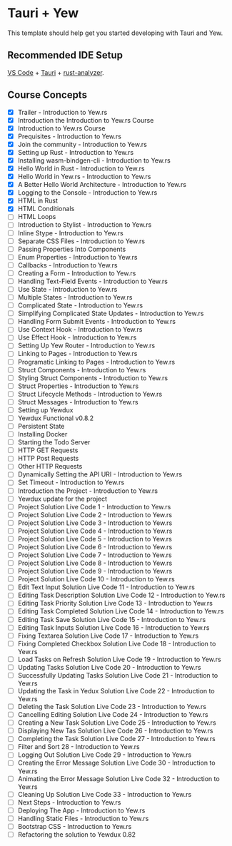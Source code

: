 # Tauri + Yew

This template should help get you started developing with Tauri and Yew.

## Recommended IDE Setup

[VS Code](https://code.visualstudio.com/) + [Tauri](https://marketplace.visualstudio.com/items?itemName=tauri-apps.tauri-vscode) + [rust-analyzer](https://marketplace.visualstudio.com/items?itemName=rust-lang.rust-analyzer).

## Course Concepts
- [x] Trailer - Introduction to Yew.rs
- [x] Introduction the Introduction to Yew.rs Course
- [x] Introduction to Yew.rs Course
- [x] Prequisites - Introduction to Yew.rs
- [x] Join the community - Introduction to Yew.rs
- [x] Setting up Rust - Introduction to Yew.rs
- [x] Installing wasm-bindgen-cli - Introduction to Yew.rs
- [x] Hello World in Rust - Introduction to Yew.rs
- [x] Hello World in Yew.rs - Introduction to Yew.rs
- [x] A Better Hello World Architecture - Introduction to Yew.rs
- [x] Logging to the Console - Introduction to Yew.rs
- [x] HTML in Rust
- [x] HTML Conditionals
- [ ] HTML Loops
- [ ] Introduction to Stylist - Introduction to Yew.rs
- [ ] Inline Stype - Introduction to Yew.rs
- [ ] Separate CSS Files - Introduction to Yew.rs
- [ ] Passing Properties Into Components
- [ ] Enum Properties - Introduction to Yew.rs
- [ ] Callbacks - Introduction to Yew.rs
- [ ] Creating a Form - Introduction to Yew.rs
- [ ] Handling Text-Field Events - Introduction to Yew.rs
- [ ] Use State - Introduction to Yew.rs
- [ ] Multiple  States - Introduction to Yew.rs
- [ ] Complicated State - Introduction to Yew.rs
- [ ] Simplifying Complicated State Updates - Introduction to Yew.rs
- [ ] Handling Form Submit Events - Introduction to Yew.rs
- [ ] Use Context Hook - Introduction to Yew.rs
- [ ] Use Effect Hook - Introduction to Yew.rs
- [ ] Setting Up Yew Router - Introduction to Yew.rs
- [ ] Linking to Pages - Introduction to Yew.rs
- [ ] Programatic Linking to Pages - Introduction to Yew.rs
- [ ] Struct Components - Introduction to Yew.rs
- [ ] Styling Struct Components - Introduction to Yew.rs
- [ ] Struct Properties - Introduction to Yew.rs
- [ ] Struct Lifecycle Methods - Introduction to Yew.rs
- [ ] Struct Messages - Introduction to Yew.rs
- [ ] Setting up Yewdux
- [ ] Yewdux Functional v0.8.2
- [ ] Persistent State
- [ ] Installing Docker
- [ ] Starting the Todo Server
- [ ] HTTP GET Requests
- [ ] HTTP Post Requests
- [ ] Other HTTP Requests
- [ ] Dynamically Setting the API URI - Introduction to Yew.rs
- [ ] Set Timeout - Introduction to Yew.rs
- [ ] Introduction the Project - Introduction to Yew.rs
- [ ] Yewdux update for the project
- [ ] Project Solution Live Code 1 - Introduction to Yew.rs
- [ ] Project Solution Live Code 2 - Introduction to Yew.rs
- [ ] Project Solution Live Code 3 - Introduction to Yew.rs
- [ ] Project Solution Live Code 4 - Introduction to Yew.rs
- [ ] Project Solution Live Code 5 - Introduction to Yew.rs
- [ ] Project Solution Live Code 6 - Introduction to Yew.rs
- [ ] Project Solution Live Code 7 - Introduction to Yew.rs
- [ ] Project Solution Live Code 8 - Introduction to Yew.rs
- [ ] Project Solution Live Code 9 - Introduction to Yew.rs
- [ ] Project Solution Live Code 10 - Introduction to Yew.rs
- [ ] Edit Text Input Solution Live Code 11 - Introduction to Yew.rs
- [ ] Editing Task Description Solution Live Code 12 - Introduction to Yew.rs
- [ ] Editing Task Priority Solution Live Code 13 - Introduction to Yew.rs
- [ ] Editing Task Completed Solution Live Code 14 - Introduction to Yew.rs
- [ ] Editing Task Save Solution Live Code 15 - Introduction to Yew.rs
- [ ] Editing Task Inputs Solution Live Code 16 - Introduction to Yew.rs
- [ ] Fixing Textarea Solution Live Code 17 - Introduction to Yew.rs
- [ ] Fixing Completed Checkbox Solution Live Code 18 - Introduction to Yew.rs
- [ ] Load Tasks on Refresh Solution Live Code 19 - Introduction to Yew.rs
- [ ] Updating Tasks Solution Live Code 20 - Introduction to Yew.rs
- [ ] Successfully Updating Tasks Solution Live Code 21 - Introduction to Yew.rs
- [ ] Updating the Task in Yedux Solution Live Code 22 - Introduction to Yew.rs
- [ ] Deleting the Task Solution Live Code 23 - Introduction to Yew.rs
- [ ] Cancelling Editing Solution Live Code 24 - Introduction to Yew.rs
- [ ] Creating a New Task Solution Live Code 25 - Introduction to Yew.rs
- [ ] Displaying New Tas Solution Live Code 26 - Introduction to Yew.rs
- [ ] Completing the Task Solution Live Code 27 - Introduction to Yew.rs
- [ ] Filter and Sort 28 - Introduction to Yew.rs
- [ ] Logging Out Solution Live Code 29 - Introduction to Yew.rs
- [ ] Creating the Error Message Solution Live Code 30 - Introduction to Yew.rs
- [ ] Animating the Error Message Solution Live Code  32 - Introduction to Yew.rs
- [ ] Cleaning Up Solution Live Code 33 - Introduction to Yew.rs
- [ ] Next Steps - Introduction to Yew.rs
- [ ] Deploying The App - Introduction to Yew.rs
- [ ] Handling Static Files - Introduction to Yew.rs
- [ ] Bootstrap CSS - Introduction to Yew.rs
- [ ] Refactoring the solution to Yewdux 0.82